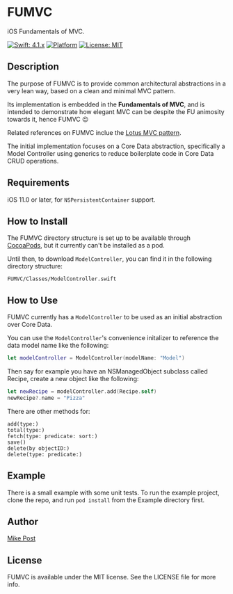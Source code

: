 # FUMVC
iOS Fundamentals of MVC.

[![Swift: 4.1.x](https://img.shields.io/badge/Swift-4.1.x-orange.svg)](https://swift.org/documentation/#the-swift-programming-language)
[![Platform](https://img.shields.io/cocoapods/p/AFNetworking.svg)](https://cocoapods.org/pods/FUMVC)
[![License: MIT](https://img.shields.io/badge/License-MIT-blue.svg)](https://opensource.org/licenses/MIT)

## Description

The purpose of FUMVC is to provide common architectural abstractions in a very lean way, based on a clean and minimal MVC pattern.

Its implementation is embedded in the **Fundamentals of MVC**, and is intended to demonstrate how elegant MVC can be despite the FU animosity towards it, hence FUMVC :wink: 

Related references on FUMVC inclue the [Lotus MVC pattern](https://matteomanferdini.com/ios-architecture-lotus-mvc-pattern/).

The initial implementation focuses on a Core Data abstraction, specifically a Model Controller using generics to reduce boilerplate code in Core Data CRUD operations.

## Requirements
iOS 11.0 or later, for `NSPersistentContainer` support.

## How to Install

The FUMVC directory structure is set up to be available through [CocoaPods](https://cocoapods.org), but it currently can't be installed as a pod.

Until then, to download `ModelController`, you can find it in the following directory structure:

```
FUMVC/Classes/ModelController.swift
```

## How to Use

FUMVC currently has a `ModelController` to be used as an initial abstraction over Core Data. 

You can use the `ModelController`'s convenience initalizer to reference the data model name like the following:


```swift
let modelController = ModelController(modelName: "Model")
```

Then say for example you have an NSManagedObject subclass called Recipe, create a new object like the following:

```swift
let newRecipe = modelController.add(Recipe.self)		
newRecipe?.name = "Pizza"
```

There are other methods for:

    add(type:)
    total(type:)
    fetch(type: predicate: sort:)
    save()
    delete(by objectID:)
    delete(type: predicate:)

## Example

There is a small example with some unit tests. To run the example project, clone the repo, and run `pod install` from the Example directory first.

## Author
[Mike Post](https://twitter.com/PostTweetism)

## License

FUMVC is available under the MIT license. See the LICENSE file for more info.
